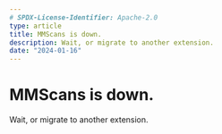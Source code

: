 ```yaml
---
# SPDX-License-Identifier: Apache-2.0
type: article
title: MMScans is down.
description: Wait, or migrate to another extension.
date: "2024-01-16"
---
```


# MMScans is down.
Wait, or migrate to another extension.
